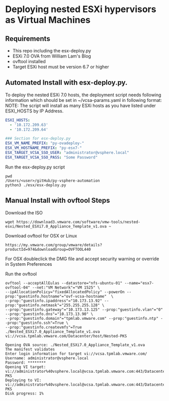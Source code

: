 # Deploying nested ESXi hypervisors as Virtual Machines


## Requirements

- This repo including the esx-deploy.py
- ESXi 7.0 OVA from William Lam's Blog
- ovftool installed
- Target ESXi host must be version 6.7 or higher

## Automated Install with esx-deploy.py.
To deploy the nested ESXi 7.0 hosts, the deployment script needs following information which should be set in ~/vcsa-params.yaml in following format: NOTE: The script will install as many ESXi hosts as you have listed under ESXI_HOSTS by IP Address.

``` yaml
ESXI_HOSTS:
  - '10.172.209.63'
  - '10.172.209.64'

### Section for esx-deploy.py
ESX_VM_NAME_PREFIX: "py-ovadeploy-"
ESX_VM_HOSTNAME_PREFIX: "py-esx7-"
ESX_TARGET_VCSA_SSO_USER: "administrator@vsphere.local"
ESX_TARGET_VCSA_SSO_PASS: "Some Password"
```

Run the esx-deploy.py script
```shell
pwd
/Users/<user>/gitHub/py-vsphere-automation
python3 ./esx/esx-deploy.py
```


## Manual Install with ovftool Steps

Download the ISO
```shell
wget https://download3.vmware.com/software/vmw-tools/nested-esxi/Nested_ESXi7.0_Appliance_Template_v1.ova ~
```
Download ovftool for OSX or Linux
```shell
https://my.vmware.com/group/vmware/details?productId=974&downloadGroup=OVFTOOL440
```
For OSX doubleclick the DMG file and accept security warning or override in System Preferences

Run the ovftool 
```shell
ovftool --acceptAllEulas --datastore="nfs-ubuntu-01" --name="esx7-ovftool-04" --net:"VM Network"="VM 1525" \
--ipAllocationPolicy="fixedAllocatedPolicy" --powerOn --prop:"guestinfo.hostname"="ovf-vcsa-hostname"  \
--prop:"guestinfo.ipaddress"="10.173.13.92" --prop:"guestinfo.netmask"="255.255.255.128" \
--prop:"guestinfo.gateway"="10.173.13.125" --prop:"guestinfo.vlan"="0" --prop:"guestinfo.dns"="10.173.13.90" \
--prop:"guestinfo.domain"="tpmlab.vmware.com" --prop:"guestinfo.ntp" --prop:"guestinfo.ssh"=True \
--prop:"guestinfo.createvmfs"=True ./Nested_ESXi7.0_Appliance_Template_v1.ova vi://vcsa.tpmlab.vmware.com/Datacenter/host/Nested-PKS

Opening OVA source: ./Nested_ESXi7.0_Appliance_Template_v1.ova
The manifest validates
Enter login information for target vi://vcsa.tpmlab.vmware.com/
Username: administrator@vsphere.local
Password: ********
Opening VI target: vi://administrator%40vsphere.local@vcsa.tpmlab.vmware.com:443/Datacenter/host/Nested-PKS
Deploying to VI: vi://administrator%40vsphere.local@vcsa.tpmlab.vmware.com:443/Datacenter/host/Nested-PKS
Disk progress: 1%
```
